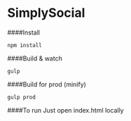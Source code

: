 SimplySocial
========

####Install
```
npm install
```

####Build & watch
```
gulp
```
  
####Build for prod (minify)
```
gulp prod
```
  
####To run
Just open index.html locally
